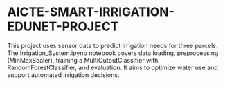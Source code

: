 # AICTE-SMART-IRRIGATION-EDUNET-PROJECT
This project uses sensor data to predict irrigation needs for three parcels. The Irrigation_System.ipynb notebook covers data loading, preprocessing (MinMaxScaler), training a MultiOutputClassifier with RandomForestClassifier, and evaluation. It aims to optimize water use and support automated irrigation decisions.
